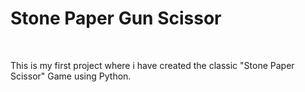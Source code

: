# Stone Paper Gun Scissor
<br>
<p>This is my first project where i have created the classic "Stone Paper Scissor" Game using Python.</p>
